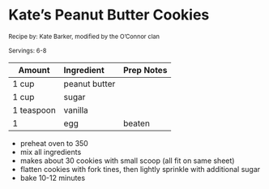 # Kate’s Peanut Butter Cookies

<small>Recipe by: Kate Barker, modified by the O’Connor clan</small>

<small>Servings: 6-8</small>

| Amount     | Ingredient    | Prep Notes |
| ---------- | :------------ | :--------- |
| 1 cup      | peanut butter |            |
| 1 cup      | sugar         |            |
| 1 teaspoon | vanilla       |            |
| 1          | egg           | beaten     |

- preheat oven to 350
- mix all ingredients
- makes about 30 cookies with small scoop (all fit on same sheet)
- flatten cookies with fork tines, then lightly sprinkle with additional sugar
- bake 10-12 minutes

<!-- Tags:
- peanut butter
- cookie
- vegetarian
- easy
-->
